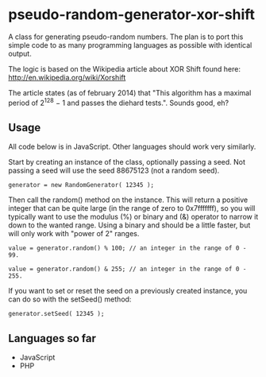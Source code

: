 pseudo-random-generator-xor-shift
=================================

A class for generating pseudo-random numbers. The plan is to port this simple code to as many programming languages as possible with identical output.

The logic is based on the Wikipedia article about XOR Shift found here: http://en.wikipedia.org/wiki/Xorshift

The article states (as of february 2014) that "This algorithm has a maximal period of 2<sup>128</sup> − 1 and passes the diehard tests.". Sounds good, eh?

Usage
-----

All code below is in JavaScript. Other languages should work very similarly.

Start by creating an instance of the class, optionally passing a seed. Not passing a seed will use the seed 88675123 (not a random seed).

	generator = new RandomGenerator( 12345 );

Then call the random() method on the instance. This will return a positive integer that can be quite large (in the range of zero to 0x7fffffff), so you will typically want to use the modulus (%) or binary and (&) operator to narrow it down to the wanted range. Using a binary and should be a little faster, but will only work with "power of 2" ranges.

	value = generator.random() % 100; // an integer in the range of 0 - 99.

	value = generator.random() & 255; // an integer in the range of 0 - 255. 

If you want to set or reset the seed on a previously created instance, you can do so with the setSeed() method:

	generator.setSeed( 12345 );

Languages so far
----------------

- JavaScript
- PHP

